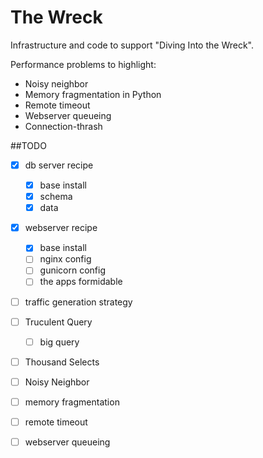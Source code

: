 # The Wreck

Infrastructure and code to support "Diving Into the Wreck".

Performance problems to highlight:

- Noisy neighbor
- Memory fragmentation in Python
- Remote timeout
- Webserver queueing
- Connection-thrash


##TODO

- [x] db server recipe
  - [x] base install
  - [x] schema
  - [x] data
- [x] webserver recipe
  - [x] base install
  - [ ] nginx config
  - [ ] gunicorn config
  - [ ] the apps formidable
- [ ] traffic generation strategy

- [ ] Truculent Query
  - [ ] big query
- [ ] Thousand Selects
- [ ] Noisy Neighbor
- [ ] memory fragmentation
- [ ] remote timeout
- [ ] webserver queueing
